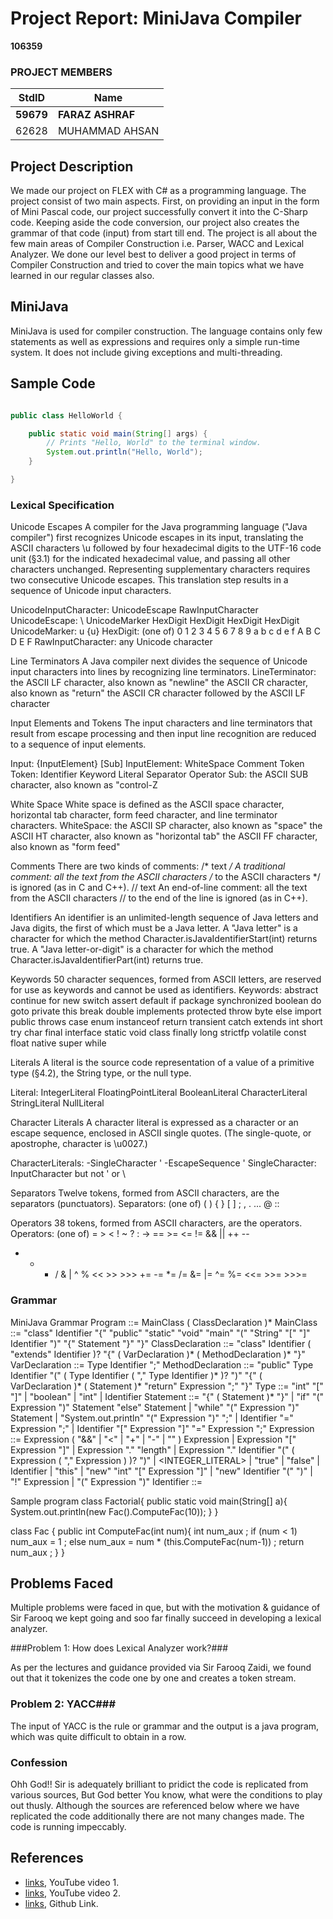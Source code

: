 # Project Report: MiniJava Compiler
**106359**

### PROJECT MEMBERS ###
StdID | Name
------------ | -------------
**59679** | **FARAZ ASHRAF** 
62628 | MUHAMMAD AHSAN

## Project Description ##
We made our project on FLEX with C# as a programming language. The project consist of two main aspects. First, on providing an input in the form of Mini Pascal code, our project successfully convert it into the C-Sharp code. Keeping aside the code conversion, our project also creates the grammar of that code (input) from start till end.  The project is all about the few main areas of Compiler Construction i.e. Parser, WACC and Lexical Analyzer. We done our level best to deliver a good project in terms of Compiler Construction and tried to cover the main topics what we have learned in our regular classes also.

## MiniJava ##
MiniJava is used for compiler construction. The language contains only few statements as well as expressions and requires only a simple run-time system. It does not include giving exceptions and multi-threading.

## Sample Code ##
```Java

public class HelloWorld {

    public static void main(String[] args) {
        // Prints "Hello, World" to the terminal window.
        System.out.println("Hello, World");
    }

}

```

### Lexical Specification ###
Unicode Escapes
A compiler for the Java programming language ("Java compiler") first recognizes Unicode escapes in its input, translating the ASCII characters \u followed by four hexadecimal digits to the UTF-16 code unit (§3.1) for the indicated hexadecimal value, and passing all other characters unchanged. Representing supplementary characters requires two consecutive Unicode escapes. This translation step results in a sequence of Unicode input characters.

UnicodeInputCharacter:
UnicodeEscape
RawInputCharacter
UnicodeEscape:
\ UnicodeMarker HexDigit HexDigit HexDigit HexDigit
UnicodeMarker:
u {u}
HexDigit:
(one of)
0 1 2 3 4 5 6 7 8 9 a b c d e f A B C D E F
RawInputCharacter:
any Unicode character

Line Terminators
A Java compiler next divides the sequence of Unicode input characters into lines by recognizing line terminators.
LineTerminator:
the ASCII LF character, also known as "newline"
the ASCII CR character, also known as "return"
the ASCII CR character followed by the ASCII LF character

Input Elements and Tokens
The input characters and line terminators that result from escape processing and then input line recognition are reduced to a sequence of input elements.

Input:
{InputElement} [Sub]
InputElement:
WhiteSpace
Comment
Token
Token:
Identifier
Keyword
Literal
Separator
Operator
Sub:
the ASCII SUB character, also known as "control-Z

White Space
White space is defined as the ASCII space character, horizontal tab character, form feed character, and line terminator characters.
WhiteSpace:
the ASCII SP character, also known as "space"
the ASCII HT character, also known as "horizontal tab"
the ASCII FF character, also known as "form feed"

Comments
There are two kinds of comments:
/* text */
A traditional comment: all the text from the ASCII characters /* to the ASCII characters */ is ignored (as in C and C++).
// text
An end-of-line comment: all the text from the ASCII characters // to the end of the line is ignored (as in C++).

Identifiers
An identifier is an unlimited-length sequence of Java letters and Java digits, the first of which must be a Java letter.
A "Java letter" is a character for which the method Character.isJavaIdentifierStart(int) returns true.
A "Java letter-or-digit" is a character for which the method Character.isJavaIdentifierPart(int) returns true.

Keywords
50 character sequences, formed from ASCII letters, are reserved for use as keywords and cannot be used as identifiers.
Keywords:
abstract   continue   for          new         switch
assert     default    if           package     synchronized
boolean    do         goto         private     this
break      double     implements   protected   throw
byte       else       import       public      throws
case       enum       instanceof   return      transient
catch      extends    int          short       try
char       final      interface    static      void
class      finally    long         strictfp    volatile
const      float      native       super       while


Literals
A literal is the source code representation of a value of a primitive type (§4.2), the String type, or the null type.

Literal:
IntegerLiteral
FloatingPointLiteral
BooleanLiteral
CharacterLiteral
StringLiteral
NullLiteral

Character Literals
A character literal is expressed as a character or an escape sequence, enclosed in ASCII single quotes. (The single-quote, or apostrophe, character is \u0027.)

CharacterLiterals:
-SingleCharacter '
-EscapeSequence '
SingleCharacter:
InputCharacter but not ' or \

Separators
Twelve tokens, formed from ASCII characters, are the separators (punctuators).
Separators:
(one of)
(   )   {   }   [   ]   ;   ,   .   ...   @   ::

Operators
38 tokens, formed from ASCII characters, are the operators.
Operators:
(one of)
=   >   <   !   ~   ?   :   ->
==  >=  <=  !=  &&  ||  ++  --
+   -   *   /   &   |   ^   %   <<   >>   >>>
+=  -=  *=  /=  &=  |=  ^=  %=  <<=  >>=  >>>=


### Grammar ###
MiniJava Grammar Program ::= MainClass ( ClassDeclaration )* MainClass ::= "class" Identifier "{" "public" "static" "void" "main" "(" "String" "[" "]" Identifier ")" "{" Statement "}" "}" ClassDeclaration ::= "class" Identifier ( "extends" Identifier )? "{" ( VarDeclaration )* ( MethodDeclaration )* "}" VarDeclaration ::= Type Identifier ";" MethodDeclaration ::= "public" Type Identifier "(" ( Type Identifier ( "," Type Identifier )* )? ")" "{" ( VarDeclaration )* ( Statement )* "return" Expression ";" "}" Type ::= "int" "[" "]" | "boolean" | "int" | Identifier Statement ::= "{" ( Statement )* "}" | "if" "(" Expression ")" Statement "else" Statement | "while" "(" Expression ")" Statement | "System.out.println" "(" Expression ")" ";" | Identifier "=" Expression ";" | Identifier "[" Expression "]" "=" Expression ";" Expression ::= Expression ( "&&" | "<" | "+" | "-" | "" ) Expression | Expression "[" Expression "]" | Expression "." "length" | Expression "." Identifier "(" ( Expression ( "," Expression ) )? ")" | <INTEGER_LITERAL> | "true" | "false" | Identifier | "this" | "new" "int" "[" Expression "]" | "new" Identifier "(" ")" | "!" Expression | "(" Expression ")" Identifier ::=

Sample program class Factorial{ public static void main(String[] a){ System.out.println(new Fac().ComputeFac(10)); } }

class Fac { public int ComputeFac(int num){ int num_aux ; if (num < 1) num_aux = 1 ; else num_aux = num * (this.ComputeFac(num-1)) ; return num_aux ; } }



## Problems Faced ##
Multiple problems were faced in que, but with the motivation & guidance of Sir Farooq we kept going and soo far finally succeed in developing a lexical analyzer.  

###Problem 1: How does Lexical Analyzer work?###
 
As per the lectures and guidance provided via Sir Farooq Zaidi, we found out that it tokenizes the code one by one and creates a token stream.

### Problem 2: YACC###
The input of YACC is the rule or grammar and the output is a java program, which was quite difficult to obtain in a row.

### Confession ###
Ohh God!!
Sir is adequately brilliant to pridict the code is replicated from various sources, But God better You know, what were the conditions to play out thusly. Although the sources are referenced below where we have replicated the code additionally there are not many changes made. The code is running impeccably.


## References ##
- [links](https://youtu.be/54bo1qaHAfk), YouTube video 1.
- [links](https://youtu.be/__-wUHG2rfM), YouTube video 2.
- [links](https://github.com/starbops/MJP), Github Link.
